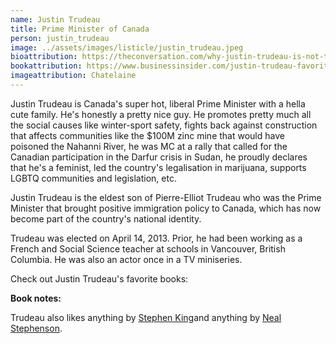 ```yaml
---
name: Justin Trudeau
title: Prime Minister of Canada
person: justin_trudeau
image: ../assets/images/listicle/justin_trudeau.jpeg
bioattribution: https://theconversation.com/why-justin-trudeau-is-not-the-leader-many-believe-he-is-90796, https://en.wikipedia.org/wiki/Justin_Trudeau 
bookattribution: https://www.businessinsider.com/justin-trudeau-favorite-books-2017-4#gardens-of-democracy-by-eric-liu-and-nick-hanauer-3 
imageattribution: Chatelaine
---
```


Justin Trudeau is Canada's super hot, liberal Prime Minister with a hella cute family. He's honestly a pretty nice guy. He promotes pretty much all the social causes like winter-sport safety, fights back against construction that affects communities like the $100M zinc mine that would have poisoned the Nahanni River, he was MC at a rally that called for the Canadian participation in the Darfur crisis in Sudan, he proudly declares that he's a feminist, led the country's legalisation in marijuana, supports LGBTQ communities and legislation, etc.
 
Justin Trudeau is the eldest son of Pierre-Elliot Trudeau who was the Prime Minister that brought positive immigration policy to Canada, which has now become part of the country's national identity.
 
Trudeau was elected on April 14, 2013. Prior, he had been working as a French and Social Science teacher at schools in Vancouver, British Columbia. He was also an actor once in a TV miniseries.

Check out Justin Trudeau's favorite books:
 
<b>Book notes:</b>

Trudeau also likes anything by <a href="https://amzn.to/2Dy5vSK">Stephen King</a>and anything by <a href="https://amzn.to/2DePAYx">Neal Stephenson</a>. 





